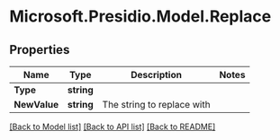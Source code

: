 # Microsoft.Presidio.Model.Replace

## Properties

Name | Type | Description | Notes
------------ | ------------- | ------------- | -------------
**Type** | **string** |  | 
**NewValue** | **string** | The string to replace with | 

[[Back to Model list]](../README.md#documentation-for-models) [[Back to API list]](../README.md#documentation-for-api-endpoints) [[Back to README]](../README.md)

